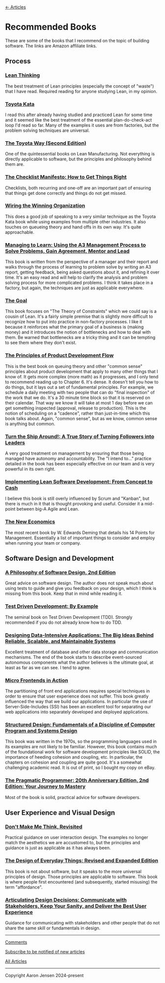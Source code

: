 [← Articles](README.md#articles)

# Recommended Books

These are some of the books that I recommend on the topic of building software. The links are Amazon affiliate links.


## Process

### [Lean Thinking](https://amzn.to/4ahcfzL)

The best treatment of Lean principles (especially the concept of "waste") that I have read. Required reading for anyone studying Lean, in my opinion.

### [Toyota Kata](https://amzn.to/3wYpjvy)

I read this after already having studied and practiced Lean for some time and it seemed like the best treatment of the essential plan-do-check-act loop I'd read so far. Many of the examples it uses are from factories, but the problem solving techniques are universal.

### [The Toyota Way (Second Edition)](https://amzn.to/3TEJPu2)

One of the quintessential books on Lean Manufacturing. Not everything is directly applicable to software, but the principles and philosophy behind them are.

### [The Checklist Manifesto: How to Get Things Right](https://amzn.to/4ajE4rl)

Checklists, both recurring and one-off are an important part of ensuring that things get done correctly and things do not get missed.

### [Wiring the Winning Organization](https://amzn.to/4930fAO)

This does a good job of speaking to a very similar technique as the Toyota Kata book while using examples from multiple other industries. It also touches on queueing theory and hand offs in its own way. It's quite approachable.

### [Managing to Learn: Using the A3 Management Process to Solve Problems, Gain Agreement, Mentor and Lead](https://amzn.to/49T7lJx)

This book is written from the perspective of a manager and their report and walks through the process of learning to problem solve by writing an A3 report, getting feedback, being asked questions about it, and refining it over time. It's an easy read and will help to clarify the analysis and problem solving process for more complicated problems. I think it takes place in a factory, but again, the techniques are just as applicable everywhere.

### [The Goal](https://amzn.to/4ahccE5)

This book focuses on "The Theory of Constraints" which we could say is a cousin of Lean. It's a fairly simple premise that is slightly more difficult to recognize how to put into practice in non-factory processes. I like it because it reinforces what the primary goal of a business is (making money) and it introduces the notion of bottlenecks and how to deal with them. Be warned that bottlenecks are a tricky thing and it can be tempting to see them where they don't exist.

### [The Principles of Product Development Flow](https://amzn.to/3PlV9bW)

This is the best book on queuing theory and other "common sense" principles about product development that apply to many other things that I know of. It gets more complex (more math) as it progresses, and I only tend to recommend reading up to Chapter 6. It's dense. It doesn't tell you how to do things, but it lays out a set of fundamental principles. For example, we schedule a daily meeting with two people that can do "final inspection" of the work that we do. It's a 30 minute time block so that it is reserved on their calendar. That way we know it will take at most 1 day before we can get something inspected (approval, release to production). This is the notion of scheduling on a "cadence", rather than just-in-time which this book talks about. Again, "common sense", but as we know, common sense is anything but common.

### [Turn the Ship Around!: A True Story of Turning Followers into Leaders](https://amzn.to/49Mvi5b)

A very good treatment on management by ensuring that those being managed have autonomy and accountability. The "I intend to..." practice detailed in the book has been especially effective on our team and is very powerful in its own right.

### [Implementing Lean Software Development: From Concept to Cash](https://amzn.to/3TnWd0l)

I believe this book is still overly influenced by Scrum and "Kanban", but there is much in it that is thought provoking and useful. Consider it a mid-point between big-A Agile and Lean.

### [The New Economics](https://amzn.to/3T792N1)

The most recent book by W. Edwards Deming that details his 14 Points for Management. Essentially a list of important things to consider and employ when running your team or company.

## Software Design and Development

### [A Philosophy of Software Design, 2nd Edition](https://amzn.to/3IEfNjO)

Great advice on software design. The author does not speak much about using tests to guide and give you feedback on your design, which I think is missing from this book. Keep that in mind while reading it.

### [Test Driven Development: By Example](https://amzn.to/3TEzxKx)

The seminal book on Test Driven Development (TDD). Strongly recommended if you do not already know how to do TDD.

### [Designing Data-Intensive Applications: The Big Ideas Behind Reliable, Scalable, and Maintainable Systems](https://amzn.to/3VmFv3P)

Excellent treatment of database and other data storage and communication mechanisms. The end of the book starts to describe event-sourced autonomous components what the author believes is the ultimate goal, at least as far as we can see. I tend to agree.

### [Micro Frontends in Action](https://amzn.to/49T8nVV)

The partitioning of front end applications requires special techniques in order to ensure that user experience does not suffer. This book greatly influenced the way that we build our applications. In particular the use of Server-Side-Includes (SSI) has been an excellent tool for separating our web applications into separately developed and deployed applications.

### [Structured Design: Fundamentals of a Discipline of Computer Program and Systems Design](https://amzn.to/3x5dKCI)

This book was written in the 1970s, so the programming languages used in its examples are not likely to be familiar. However, this book contains much of the foundational work for software development principles like SOLID, the importance of heeding cohesion and coupling, etc. In particular, the chapters on cohesion and coupling are quite good. It's a somewhat challenging academic read. It is out of print, so I bought my copy on eBay.

### [The Pragmatic Programmer: 20th Anniversary Edition, 2nd Edition: Your Journey to Mastery](https://amzn.to/3wUI4Qp)

Most of the book is solid, practical advice for software developers.


## User Experience and Visual Design

### [Don't Make Me Think, Revisited](https://amzn.to/4cdcjCx)

Practical guidance on user interaction design. The examples no longer match the aesthetics we are accustomed to, but the principles and guidance is just as applicable as it has always been.

### [The Design of Everyday Things: Revised and Expanded Edition](https://amzn.to/3IDyPXw)

This book is not about software, but it speaks to the more universal principles of design. Those principles are applicable to software. This book is where people first encountered (and subsequently, started misusing) the term "affordance".

### [Articulating Design Decisions: Communicate with Stakeholders, Keep Your Sanity, and Deliver the Best User Experience](https://amzn.to/4clsaPy)

Guidance for communicating with stakeholders and other people that do not share the same skill or fundamentals in design.

---

[Comments](https://github.com/aaronjensen/software-development/discussions/12)

[Subscribe to be notified of new articles](https://github.com/aaronjensen/software-development/discussions/8)

[All Articles](https://github.com/aaronjensen/software-development/blob/master/README.md#articles)

---

Copyright Aaron Jensen 2024-present

